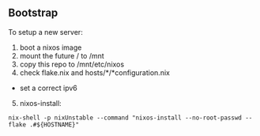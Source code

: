 ## Bootstrap

To setup a new server:
1. boot a nixos image
2. mount the future / to /mnt
3. copy this repo to /mnt/etc/nixos
4. check flake.nix and hosts/\*/\*configuration.nix
  - set a correct ipv6
5. nixos-install:

```shell
nix-shell -p nixUnstable --command "nixos-install --no-root-passwd --flake .#${HOSTNAME}"
```
